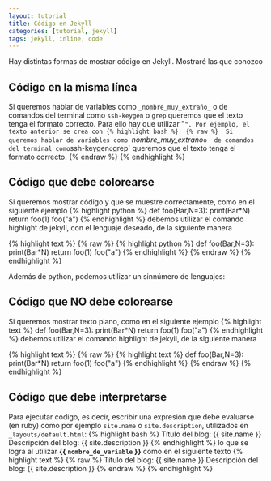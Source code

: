 ```yaml
---
layout: tutorial
title: Código en Jekyll
categories: [tutorial, jekyll] 
tags: jekyll, inline, code
---
```


Hay distintas formas de mostrar código en Jekyll. Mostraré las que conozco

## Código en la misma línea

Si queremos hablar de variables como `_nombre_muy_extraño_` o 
de comandos del terminal como `ssh-keygen` o `grep`
queremos que el texto tenga el formato correcto. 
Para ello hay que utilizar "`". Por ejemplo, el texto anterior se crea con
{% highlight bash %} 
{% raw %} 
Si queremos hablar de variables como `_nombre_muy_extrano_` o 
de comandos del terminal como `ssh-keygen` o `grep`
queremos que el texto tenga el formato correcto.
{% endraw %} 
{% endhighlight %}

## Código que debe colorearse
Si queremos mostrar código y que se muestre correctamente, como en el siguiente ejemplo
{% highlight python %} 
def foo(Bar,N=3):
    print(Bar*N)
    return
foo(1)
foo("a")
{% endhighlight %}
debemos utilizar el comando highlight de jekyll, con el lenguaje deseado, de la siguiente manera

{% highlight text %} 
{% raw %} 
{% highlight python %} 
def foo(Bar,N=3):
    print(Bar*N)
    return
foo(1)
foo("a")
{% endhighlight %}
{% endraw %} 
{% endhighlight %}

Además de python, podemos utilizar un sinnúmero de lenguajes: 

## Código que NO debe colorearse
Si queremos mostrar texto plano, como en el siguiente ejemplo
{% highlight text %} 
def foo(Bar,N=3):
    print(Bar*N)
    return
foo(1)
foo("a")
{% endhighlight %}
debemos utilizar el comando highlight de jekyll, de la siguiente manera

{% highlight text %} 
{% raw %} 
{% highlight text %} 
def foo(Bar,N=3):
    print(Bar*N)
    return
foo(1)
foo("a")
{% endhighlight %}
{% endraw %} 
{% endhighlight %}

## Código que debe interpretarse
Para ejecutar código, es decir, escribir una expresión que debe evaluarse (en ruby) como por ejemplo
`site.name` o `site.description`, utilizados en `_layouts/default.html`: 
{% highlight bash %} 
Título del blog: {{ site.name }}
Descripción del blog: {{ site.description }}
{% endhighlight %}
lo que se logra al  utilizar **&#123;&#123; `nombre_de_variable` &#125;&#125;** como en el siguiente texto
{% highlight text %} 
{% raw %} 
Título del blog: {{ site.name }}
Descripción del blog: {{ site.description }}
{% endraw %} 
{% endhighlight %}


